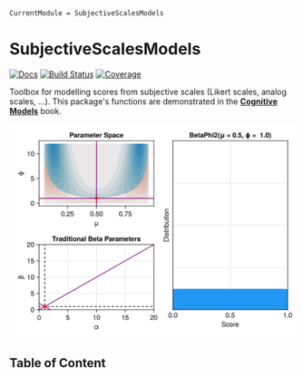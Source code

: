 ```@meta
CurrentModule = SubjectiveScalesModels
```

# SubjectiveScalesModels

[![Docs](https://img.shields.io/badge/docs-latest-blue.svg)](https://DominiqueMakowski.github.io/SubjectiveScalesModels.jl/)
[![Build Status](https://github.com/DominiqueMakowski/SubjectiveScalesModels.jl/actions/workflows/CI.yml/badge.svg?branch=main)](https://github.com/DominiqueMakowski/SubjectiveScalesModels.jl/actions/workflows/CI.yml?query=branch%3Amain)
[![Coverage](https://codecov.io/gh/DominiqueMakowski/SubjectiveScalesModels.jl/branch/main/graph/badge.svg)](https://codecov.io/gh/DominiqueMakowski/SubjectiveScalesModels.jl)


Toolbox for modelling scores from subjective scales (Likert scales, analog scales, ...). 
This package's functions are demonstrated in the [**Cognitive Models**](https://dominiquemakowski.github.io/CognitiveModels/) book.

![](https://github.com/DominiqueMakowski/SubjectiveScalesModels.jl/blob/main/docs/img/animation_BetaPhi2.gif?raw=true)

## Table of Content

```@index
```
